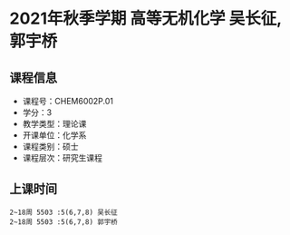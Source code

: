 # 2021年秋季学期 高等无机化学 吴长征, 郭宇桥






## 课程信息

- 课程号：CHEM6002P.01
- 学分：3
- 教学类型：理论课
- 开课单位：化学系
- 课程类别：硕士
- 课程层次：研究生课程

## 上课时间

```
2~18周 5503 :5(6,7,8) 吴长征
2~18周 5503 :5(6,7,8) 郭宇桥
```

